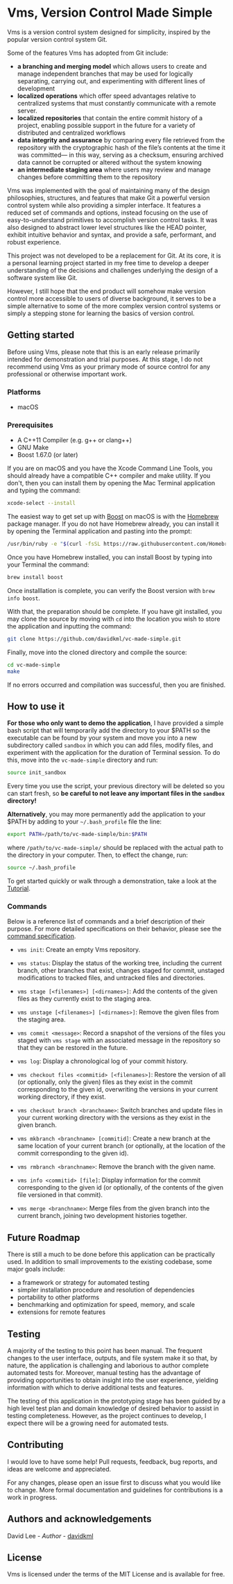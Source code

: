 # Vms, Version Control Made Simple

Vms is a version control system designed for simplicity, inspired by the popular version control system Git.

Some of the features Vms has adopted from Git include:

-   **a branching and merging model** which allows users to create and manage independent branches that may be used for logically separating, carrying out, and experimenting with different lines of development
-   **localized operations** which offer speed advantages relative to centralized systems that must constantly communicate with a remote server.
-   **localized repositories** that contain the entire commit history of a project, enabling possible support in the future for a variety of distributed and centralized workflows
-   **data integrity and assurance** by comparing every file retrieved from the repository with the cryptographic hash of the file’s contents at the time it was committed— in this way, serving as a checksum, ensuring archived data cannot be corrupted or altered without the system knowing
-   **an intermediate staging area** where users may review and manage changes before committing them to the repository

Vms was implemented with the goal of maintaining many of the design philosophies, structures, and features that make Git a powerful version control system while also providing a simpler interface. It features a reduced set of commands and options, instead focusing on the use of easy-to-understand primitives to accomplish version control tasks. It was also designed to abstract lower level structures like the HEAD pointer, exhibit intuitive behavior and syntax, and provide a safe, performant, and robust experience. 

This project was not developed to be a replacement for Git. At its core, it is a personal learning project started in my free time to develop a deeper understanding of the decisions and challenges underlying the design of a software system like Git.

However, I still hope that the end product will somehow make version control more accessible to users of diverse background, it serves to be a simple alternative to some of the more complex version control systems or simply a stepping stone for learning the basics of version control.

## Getting started

Before using Vms, please note that this is an early release primarily intended for demonstration and trial purposes. At this stage, I do not recommend using Vms as your primary mode of source control for any professional or otherwise important work.

### Platforms
- macOS

### Prerequisites

- A C++11 Compiler (e.g. g++ or clang++)
- GNU Make
- Boost 1.67.0 (or later)

If you are on macOS and you have the Xcode Command Line Tools, you should already have a compatible C++ compiler and make utility. If you don't, then you can install them by opening the Mac Terminal application and typing the command:
```bash
xcode-select --install
```

The easiest way to get set up with [Boost](https://www.boost.org) on macOS is with the [Homebrew](https://brew.sh) package manager. If you do not have Homebrew already, you can install it by opening the Terminal application and pasting into the prompt:
```bash
/usr/bin/ruby -e "$(curl -fsSL https://raw.githubusercontent.com/Homebrew/install/master/install)
```

Once you have Homebrew installed, you can install Boost by typing into your Terminal the command:
```bash
brew install boost
```
Once installlation is complete, you can verify the Boost version with `brew info boost`.

With that, the preparation should be complete. If you have git installed, you may clone the source by moving with `cd` into the location you wish to store the application and inputting the command:
```bash
git clone https://github.com/davidkml/vc-made-simple.git
```

Finally, move into the cloned directory and compile the source:
```bash
cd vc-made-simple
make
```
If no errors occurred and compilation was successful, then you are finished.

## How to use it

**For those who only want to demo the application**, I have provided a simple bash script that will temporarily add the directory to your $PATH so the executable can be found by your system and move you into a new subdirectory called `sandbox` in which you can add files, modify files, and experiment with the application for the duration of Terminal session. To do this, move into the `vc-made-simple` directory and run:
```bash
source init_sandbox
```

Every time you use the script, your previous directory will be deleted so you can start fresh,  so **be careful to not leave any important files in the `sandbox` directory!** 

**Alternatively**, you may more permanently add the application to your $PATH by adding to your `~/.bash_profile` file the line:
```bash
export PATH=/path/to/vc-made-simple/bin:$PATH
```
where `/path/to/vc-made-simple/` should be replaced with the actual path to the directory in your computer. Then, to effect the change, run:
```bash
source ~/.bash_profile
```

To get started quickly or walk through a demonstration, take a look at the [Tutorial](docs/TUTORIAL.md).

### Commands

Below is a reference list of commands and a brief description of their purpose. For more detailed specifications on their behavior, please see the [command specification](docs/COMMANDS.md).

- `vms init`: Create an empty Vms repository.

- `vms status`: Display the status of the working tree, including the current branch, other branches that exist, changes staged for commit, unstaged modifications to tracked files, and untracked files and directories.

- `vms stage [<filenames>] [<dirnames>]`: Add the contents of the given files as they currently exist to the staging area.

- `vms unstage [<filenames>] [<dirnames>]`: Remove the given files from the staging area.

- `vms commit <message>`: Record a snapshot of the versions of the files you staged with `vms stage` with an associated message in the repository so that they can be restored in the future.

- `vms log`:  Display a chronological log of your commit history.

- `vms checkout files <commitid> [<filenames>]`: Restore the version of all (or optionally, only the given) files as they exist in the commit corresponding to the given id, overwriting the versions in your current working directory, if they exist.

- `vms checkout branch <branchname>`: Switch branches and update files in your current working directory with the versions as they exist in the given branch.

- `vms mkbranch <branchname> [commitid]`: Create a new branch at the same location of your current branch (or optionally, at the location of the commit corresponding to the given id).

- `vms rmbranch <branchname>`: Remove the branch with the given name.

- `vms info <commitid> [file]`: Display information for the commit corresponding to the given id (or optionally, of the contents of the given file versioned in that commit).

- `vms merge <branchname>`: Merge files from the given branch into the current branch, joining two development histories together.

## Future Roadmap
There is still a much to be done before this application can be practically used. In addition to small improvements to the existing codebase, some major goals include:
- a framework or strategy for automated testing
- simpler installation procedure and resolution of dependencies
- portability to other platforms
- benchmarking and optimization for speed, memory, and scale
- extensions for remote features

## Testing
A majority of the testing to this point has been manual. The frequent changes to the user interface, outputs, and file system make it so that, by nature, the application is challenging and laborious to author complete automated tests for. Moreover, manual testing has the advantage of providing opportunities to obtain insight into the user experience, yielding information with which to derive additional tests and features. 

The testing of this application in the prototyping stage has been guided by a high level test plan and domain knowledge of desired behavior to assist in testing completeness. However, as the project continues to develop, I expect there will be a growing need for automated tests.

## Contributing
I would love to have some help! Pull requests, feedback, bug reports, and ideas are welcome and appreciated. 

For any changes, please open an issue first to discuss what you would like to change. More formal documentation and guidelines for contributions is a work in progress. 

## Authors and acknowledgements
David Lee - *Author* - [davidkml](https://github.com/davidkml)

## License
Vms is licensed under the terms of the MIT License and is available for free.